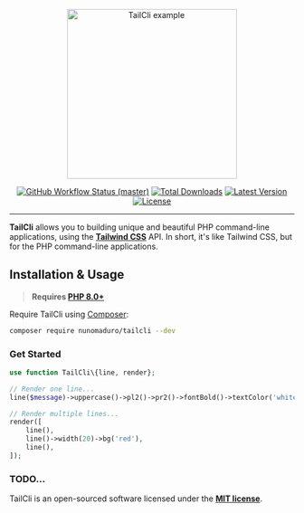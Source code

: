 <p align="center">
    <img src="https://raw.githubusercontent.com/nunomaduro/tailcli/master/art/example.png" alt="TailCli example" height="300">
    <p align="center">
        <a href="https://github.com/nunomaduro/tailcli/actions"><img alt="GitHub Workflow Status (master)" src="https://img.shields.io/github/workflow/status/nunomaduro/tailcli/Tests/master"></a>
        <a href="https://packagist.org/packages/nunomaduro/tailcli"><img alt="Total Downloads" src="https://img.shields.io/packagist/dt/nunomaduro/tailcli"></a>
        <a href="https://packagist.org/packages/nunomaduro/tailcli"><img alt="Latest Version" src="https://img.shields.io/packagist/v/nunomaduro/tailcli"></a>
        <a href="https://packagist.org/packages/nunomaduro/tailcli"><img alt="License" src="https://img.shields.io/packagist/l/nunomaduro/tailcli"></a>
    </p>
</p>

------
**TailCli** allows you to building unique and beautiful PHP command-line applications, using the **[Tailwind CSS](https://tailwindcss.com/)** API. In short, it's like Tailwind CSS, but for the PHP command-line applications.

## Installation & Usage

> **Requires [PHP 8.0+](https://php.net/releases/)**

Require TailCli using [Composer](https://getcomposer.org):

```bash
composer require nunomaduro/tailcli --dev
```

### Get Started

```php
use function TailCli\{line, render};

// Render one line...
line($message)->uppercase()->pl2()->pr2()->fontBold()->textColor('white')->bg('blue')->render();

// Render multiple lines...
render([
    line(),
    line()->width(20)->bg('red'),
    line(),
]);
```

### TODO...

TailCli is an open-sourced software licensed under the **[MIT license](https://opensource.org/licenses/MIT)**.
